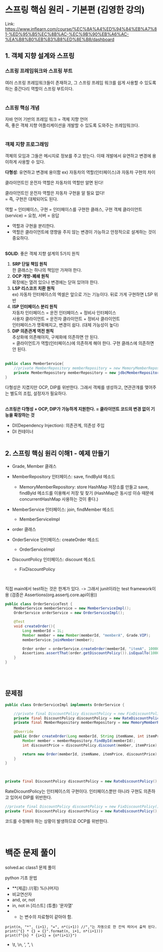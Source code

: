 # 스프링 핵심 원리 - 기본편 (김영한 강의)
Link: <https://www.inflearn.com/course/%EC%8A%A4%ED%94%84%EB%A7%81-%ED%95%B5%EC%8B%AC-%EC%9B%90%EB%A6%AC-%EA%B8%B0%EB%B3%B8%ED%8E%B8/dashboard>

## 1. 객체 지향 설계와 스프링
### 스프링 프레임워크와 스프링 부트
여러 스프링 프레임워크들이 존재하고, 그 스프링 프레임 워크를 쉽게 사용할 수 있도록 하는 중간다리 역할이 스프링 부트이다.<br/><br/>

### 스프링 핵심 개념
자바 언어 기반의 프레임 워크 = 객체 지향 언어<br/>
즉, 좋은 객체 지향 어플리케이션을 개발할 수 있도록 도와주는 프레임워크다.<br/><br/>

### 객체 지향 프로그래밍
객체의 모임과 그들은 메시지로 정보를 주고 받는다. 이때 개발에서 유연하고 변경에 용이하게 사용할 수 있다.<br/>

**다형성**: 유연하고 변경에 용이함
ex) 자동차의 역할(인터페이스)과 자동차 구현의 차이

클라이언트인 운전자 역할은 자동차의 역할만 알면 된다!

클라이언트인 운전자 역할은 자동차 구현을 알 필요 없다!<br/>
= 즉, 구현은 대체되어도 된다.
<br/>

역할 = 인터페이스, 구현 = 인터페이스를 구현한 클래스, 구현 객체
클라이언트(service) = 요청, 서버 = 응답

- 역할과 구현을 분리한다.
- 역할은 클라이언트에 영향을 주지 않는 변경이 가능하고 안정적으로 설계하는 것이 중요하다.
<br/><br/>

**SOLID**: 좋은 객체 지향 설계의 5가지 원칙
1. **SRP 단일 책임 원칙**<br/>
한 클래스는 하나의 책임만 가져야 한다.<br/>
2. **OCP 개방-폐쇄 원칙**<br/>
확장에는 열려 있으나 변경에는 닫혀 있어야 한다.<br/>
3. **LSP 리스코프 치환 원칙**<br/>
ex) 자동차 인터페이스의 엑셀은 앞으로 가는 기능이다. 뒤로 가게 구현하면 LSP 위반<br/>
4. **ISP 인터페이스 분리 원칙**<br/>
자동차 인터페이스 = 운전 인터페이스 + 정비사 인터페이스<br/>
사용자 클라이언트 = 운전자 클라이언트 + 정비사 클라이언트<br/>
인터페이스가 명확해지고, 변경이 쉽다. (대체 가능성이 높다)<br/>
5. **DIP 의존관계 역전 원칙**<br/>
추상화에 의존해야지, 구체화에 의존하면 안 된다.<br/>
= 클라이언트가 역할(인터페이스)에 의존하게 해야 한다. 구현 클래스에 의존하면 안 된다.
<br/><br/>

```java
public class MemberService{
    //private MemberRepository memberRepository = new MemoryMemberRepository(); (기존코드)
    private MemberRepository memberRepository = new jdbcMemberRepository();
}
```
다형성은 지켰지만 OCP, DIP를 위반한다. 그래서 객체를 생성하고, 연관관걔를 맺어주는 별도의 조립, 설정자가 필요하다.<br/><br/>

**스프링은 다형성 + OCP, DIP가 가능하게 지원한다. = 클라이언트 코드의 변경 없이 기능을 확장하는 것**
- DI(Dependency Injection): 의존관계, 의존성 주입
- DI 컨테이너
<br/><br/>

## 2. 스프링 핵심 원리 이해1 - 예제 만들기
* Grade, Member 클래스
* MemberRepository 인터페이스: save, findById 메소드
    * MemoryMemberRepository: store HashMap 저장소를 만들고 save, findById 메소드를 이용해서 저장 및 찾기 (HashMap은 동시성 이슈 때문에 concurrentHashMap 사용하는 것이 좋다.)

* MemberService 인터페이스: join, findMember 메소드
    * MemberServiceImpl

* order 클래스
* OrderService 인터페이스: createOrder 메소드
    * OrderServiceImpl

* DiscountPolicy 인터페이스: discount 메소드
    * FixDiscountPolicy
<br/>

직접 main에서 test하는 것은 한계가 있다.
-> 그래서 junit이라는 test framework이용 (검증은 Assertions(org.assertj.core.api이용))<br/>

```java
public class OrderServiceTest {
    MemberService memberService = new MemberServiceImpl();
    OrderService orderService = new OrderServiceImpl();

    @Test
    void createOrder(){
        Long memberId = 1L;
        Member member = new Member(memberId, "memberA", Grade.VIP);
        memberService.joinMember(member);

        Order order = orderService.createOrder(memberId, "itemA", 10000);
        Assertions.assertThat(order.getDiscountPolicy()).isEqualTo(1000);
    }
}
```
<br/><br/>

## 문제점
```java
public class OrderServiceImpl implements OrderService {

    //private final DiscountPolicy discountPolicy = new FixDiscountPolicy();
    private final DiscountPolicy discountPolicy = new RateDiscountPolicy();
    private final MemberRepository memberRepository = new MemoryMemberRepository();
    
    @Override
    public Order createOrder(Long memberId, String itemName, int itemPrice) {
        Member member = memberRepository.findById(memberId);
        int discountPrice = discountPolicy.discount(member, itemPrice);

        return new Order(memberId, itemName, itemPrice, discountPrice);
    }
}
```
<br/>

```java
private final DiscountPolicy discountPolicy = new RateDiscountPolicy();
```
RateDicountPolicy는 인터페이스의 구현이다. 인터페이스뿐만 아니라 구현도 의존하고 있어서 DIP를 위반한다.
<br/>

```java
//private final DiscountPolicy discountPolicy = new FixDiscountPolicy();
private final DiscountPolicy discountPolicy = new RateDiscountPolicy();
```
코드를 수정해야 하는 상황이 발생하므로 OCP를 위반한다.
<br/><br/><br/>

# 백준 문제 풀이
solved.ac class1 문제 풀이<br/>

python 기초 문법<br/>
* **(제곱) //(몫) %(나머지)
* 비교연산자
* and, or, not
* in, not in [리스트] (튜플) '문자열'
*  + 는 변수의 자료형이 같아야 함.
```
print(n, "*", (i+1), "=", n*(i+1)) //","는 자동으로 한 칸씩 띄어서 출력 된다.
print("{} * {} = {}".format(n, i+1, n*(i+1)))
print(f"{n} * {i+1} = {n*(i+1)}")
```
* \t, \n, \', \", \\
